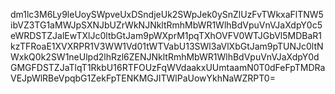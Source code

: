 dm1lc3M6Ly9leUoySWpveUxDSndjeUk2SWpJek0ySnZlUzFvTWkxaFlTNW5ibVZ3TG1aMWJpSXNJbUZrWkNJNkltRmhMbWR1WlhBdVpuVnVJaXdpY0c5eWRDSTZJalEwTXlJc0ltbGtJam9pWXprM1pqTXhOVFV0WTJGbVl5MDBaR1kzTFRoaE1XVXRPR1V3WW1Vd01tWTVabU13SWl3aVlXbGtJam9pTUNJc0ltNWxkQ0k2SW1neUlpd2lhRzl6ZENJNkltRmhMbWR1WlhBdVpuVnVJaXdpY0dGMGFDSTZJaTlqT1RkbU16RTFOUzFqWVdaakxUUmtaamN0T0dFeFpTMDRaVEJpWlRBeVpqbG1ZekFpTENKMGJITWlPaUowYkhNaWZRPT0=


